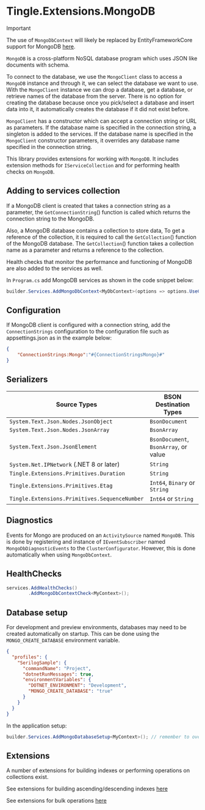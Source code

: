 # Tingle.Extensions.MongoDB

> [!IMPORTANT]
> The use of `MongoDbContext` will likely be replaced by EntityFrameworkCore support for MongoDB [here](https://github.com/mongodb/mongo-efcore-provider).

`MongoDB` is a cross-platform NoSQL database program which uses JSON like documents with schema.

To connect to the database, we use the `MongoClient` class to access a `MongoDB` instance and through it, we can select the database we want to use. With the `MongoClient` instance we can drop a database, get a database, or retrieve names of the database from the server. There is no option for creating the database because once you pick/select a database and insert data into it, it automatically creates the database if it did not exist before.

`MongoClient` has a constructor which can accept a connection string or URL as parameters. If the database name is specified in the connection string, a singleton is added to the services. If the database name is specified in the `MongoClient` constructor parameters, it overrides any database name specified in the connection string.

This library provides extensions for working with `MongoDB`. It includes extension methods for `IServiceCollection` and for performing health checks on `MongoDB`.

## Adding to services collection

If a MongoDB client is created that takes a connection string as a parameter, the `GetConnectionString`() function is called which returns the connection string to the MongoDB.

Also, a MongoDB database contains a collection to store data, To get a reference of the collection, it is required to call the `GetCollection`() function of the MongoDB database. The `GetCollection`() function takes a collection name as a parameter and returns a reference to the collection.

Health checks that monitor the performance and functioning of MongoDB are also added to the services as well.

In `Program.cs` add MongoDB services as shown in the code snippet below:

```csharp
builder.Services.AddMongoDbContext<MyDbContext>(options => options.UseConnectionString(Configuration.GetConnectionString("Mongo")));
```

## Configuration

If MongoDB client is configured with a connection string, add the `ConnectionStrings` configuration to the configuration file such as appsettings.json as in the example below:

```json
{
    "ConnectionStrings:Mongo":"#{ConnectionStringsMongo}#"
}
```

## Serializers

|Source Types|BSON Destination Types|
|--|--|
|`System.Text.Json.Nodes.JsonObject`|`BsonDocument`|
|`System.Text.Json.Nodes.JsonArray`|`BsonArray`|
|`System.Text.Json.JsonElement`|`BsonDocument`, `BsonArray`, or value|
|`System.Net.IPNetwork` (.NET 8 or later)|`String`|
|`Tingle.Extensions.Primitives.Duration`|`String`|
|`Tingle.Extensions.Primitives.Etag`|`Int64`, `Binary` or `String`|
|`Tingle.Extensions.Primitives.SequenceNumber`|`Int64` or `String`|

## Diagnostics

Events for Mongo are produced on an `ActivitySource` named `MongoDB`. This is done by registering and instance of `IEventSubscriber` named `MongoDbDiagnosticEvents` to the `ClusterConfigurator`. However, this is done automatically when using `MongoDbContext`.

## HealthChecks

```cs
services.AddHealthChecks()
        .AddMongoDbContextCheck<MyContext>();
```

## Database setup

For development and preview environments, databases may need to be created automatically on startup. This can be done using the `MONGO_CREATE_DATABASE` environment variable.

```json
{
  "profiles": {
    "SerilogSample": {
      "commandName": "Project",
      "dotnetRunMessages": true,
      "environmentVariables": {
        "DOTNET_ENVIRONMENT": "Development",
        "MONGO_CREATE_DATABASE": "true"
      }
    }
  }
}
```

In the application setup:

```cs
builder.Services.AddMongoDatabaseSetup<MyContext>(); // remember to override EnsureCreatedAsync(...) as per sample
```

## Extensions

A number of extensions for building indexes or performing operations on collections exist.

See extensions for building ascending/descending indexes [here](https://github.com/tinglesoftware/dotnet-extensions/blob/365b5b13cbb242d039a4ac61a5b9fb341580b04a/src/Tingle.Extensions.MongoDB/Extensions/BuildersExtensions.cs)

See extensions for bulk operations [here](https://github.com/tinglesoftware/dotnet-extensions/blob/365b5b13cbb242d039a4ac61a5b9fb341580b04a/src/Tingle.Extensions.MongoDB/Extensions/IMongoCollectionExtensions.cs)

